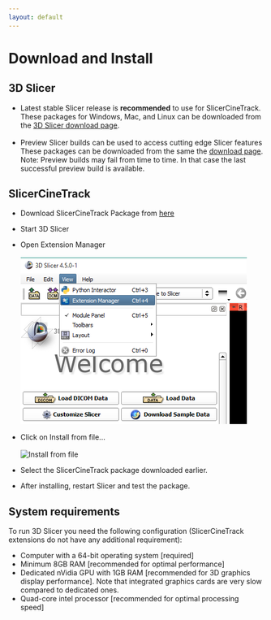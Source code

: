 ```yaml
---
layout: default
---
```

# Download and Install

## 3D Slicer

- Latest stable Slicer release is <b>recommended</b> to use for SlicerCineTrack.<br>These packages for Windows, Mac, and Linux can be downloaded from the [3D Slicer download page](http://download.slicer.org/).<br><br>
- Preview Slicer builds can be used to access cutting edge Slicer features<br>These packages can be downloaded from the same the [download page](http://download.slicer.org/).<br>Note: Preview builds may fail from time to time. In that case the last successful preview build is available.

## SlicerCineTrack

- Download SlicerCineTrack Package from [here](https://drive.google.com/file/d/1k8vI_GSSBOjsnmf_VTtI6GF61TExri_o/view?usp=sharing)
- Start 3D Slicer
- Open Extension Manager
  <br><br>
  ![3D Slicer - Open Extension Manager](https://github.com/SlicerRt/slicerrt.github.com/raw/master/images/ExtensionManager_Open.png)
- Click on Install from file...
  <br><br>
  ![Install from file](https://raw.githubusercontent.com/slicercinetrack/slicercinetrack.github.io/main/resources/download_page/install_from_file.png)

- Select the SlicerCineTrack package downloaded earlier.
- After installing, restart Slicer and test the package.

<!--
<br><br>
*   Install SlicerCineTrack
<br><br>
![3D Slicer - Extension Manager Browser](https://github.com/SlicerRt/slicerrt.github.com/raw/master/images/ExtensionManager_ClickOnSlicerRT.png)
-->

## System requirements

To run 3D Slicer you need the following configuration (SlicerCineTrack extensions do not have any additional requirement):

- Computer with a 64-bit operating system [required]
- Minimum 8GB RAM [recommended for optimal performance]
- Dedicated nVidia GPU with 1GB RAM [recommended for 3D graphics display performance]. Note that integrated graphics cards are very slow compared to dedicated ones.
- Quad-core intel processor [recommended for optimal processing speed]
